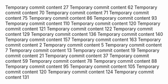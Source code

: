 Temporary commit content 27
Temporary commit content 62
Temporary commit content 70
Temporary commit content 71
Temporary commit content 75
Temporary commit content 86
Temporary commit content 93
Temporary commit content 110
Temporary commit content 120
Temporary commit content 121
Temporary commit content 122
Temporary commit content 129
Temporary commit content 136
Temporary commit content 140
Temporary commit content 157
Temporary commit content 163
Temporary commit content 2
Temporary commit content 5
Temporary commit content 7
Temporary commit content 13
Temporary commit content 19
Temporary commit content 21
Temporary commit content 37
Temporary commit content 59
Temporary commit content 78
Temporary commit content 88
Temporary commit content 95
Temporary commit content 105
Temporary commit content 120
Temporary commit content 124
Temporary commit content 131

